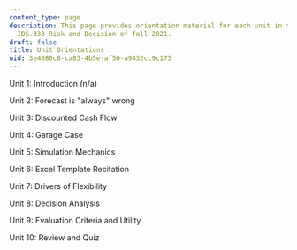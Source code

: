 ```yaml
---
content_type: page
description: This page provides orientation material for each unit in the MIT course
  IDS.333 Risk and Decision of fall 2021.
draft: false
title: Unit Orientations
uid: 3e4086c8-ca83-4b5e-af50-a9432cc9c173
---
```

Unit 1: Introduction (n/a)

Unit 2: Forecast is "always" wrong

Unit 3: Discounted Cash Flow

Unit 4: Garage Case

Unit 5: Simulation Mechanics

Unit 6: Excel Template Recitation

Unit 7: Drivers of Flexibility

Unit 8: Decision Analysis

Unit 9: Evaluation Criteria and Utility

Unit 10: Review and Quiz
